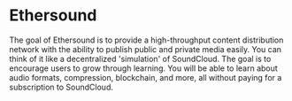 # Ethersound
The goal of Ethersound is to provide a high-throughput content distribution network with the ability to publish public and private media easily. You can think of it like a decentralized 'simulation' of SoundCloud. The goal is to encourage users to grow through learning. You will be able to learn about audio formats, compression, blockchain, and more, all without paying for a subscription to SoundCloud.
